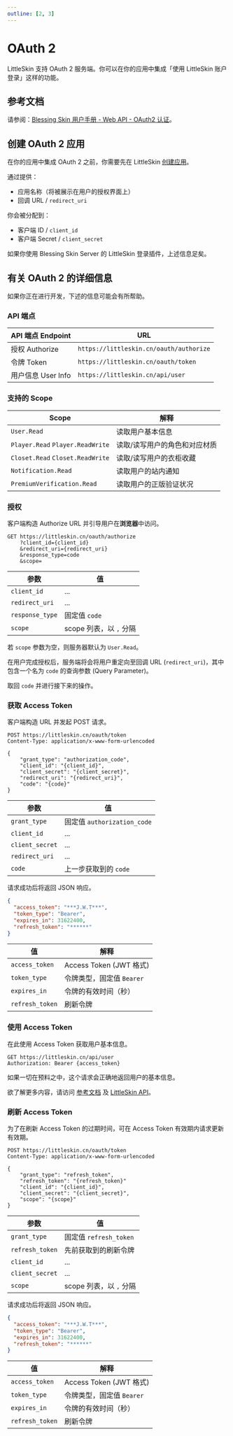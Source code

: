 ```yaml
---
outline: [2, 3]
---
```


# OAuth 2

<!--@include: ./for-experts.template.md-->

LittleSkin 支持 OAuth 2 服务端。你可以在你的应用中集成「使用 LittleSkin 账户登录」这样的功能。

## 参考文档

请参阅：[Blessing Skin 用户手册 - Web API - OAuth2 认证](https://blessing.netlify.app/api/oauth.html)。

## 创建 OAuth 2 应用

在你的应用中集成 OAuth 2 之前，你需要先在 LittleSkin [创建应用](https://littleskin.cn/user/oauth/manage)。

通过提供：

- 应用名称（将被展示在用户的授权界面上）
- 回调 URL / `redirect_uri`

你会被分配到：

- 客户端 ID / `client_id`
- 客户端 Secret / `client_secret`

如果你使用 Blessing Skin Server 的 LittleSkin 登录插件，上述信息足矣。

## 有关 OAuth 2 的详细信息

如果你正在进行开发，下述的信息可能会有所帮助。

### API 端点

| API 端点 Endpoint      | URL                                      |
| ---------------------- | ---------------------------------------- |
| 授权 Authorize         | `https://littleskin.cn/oauth/authorize`  |
| 令牌 Token             | `https://littleskin.cn/oauth/token`      |
| 用户信息 User Info     | `https://littleskin.cn/api/user`         |

### 支持的 Scope

| Scope                            | 解释                          |
| -------------------------------- | ----------------------------- |
| `User.Read`                      | 读取用户基本信息              |
| `Player.Read` `Player.ReadWrite` | 读取/读写用户的角色和对应材质 |
| `Closet.Read` `Closet.ReadWrite` | 读取/读写用户的衣柜收藏       |
| `Notification.Read`              | 读取用户的站内通知            |
| `PremiumVerification.Read`       | 读取用户的正版验证状况        |

### 授权

客户端构造 Authorize URL 并引导用户在**浏览器**中访问。

```http
GET https://littleskin.cn/oauth/authorize
    ?client_id={client_id}
    &redirect_uri={redirect_uri}
    &response_type=code
    &scope=
```

| 参数            | 值                      |
| --------------- | ----------------------- |
| `client_id`     | ...                     |
| `redirect_uri`  | ...                     |
| `response_type` | 固定值 `code`           |
| `scope`         | scope 列表，以 `,` 分隔 |

若 `scope` 参数为空，则服务器默认为 `User.Read`。

在用户完成授权后，服务端将会将用户重定向至回调 URL (`redirect_uri`)，其中包含一个名为 `code` 的查询参数 (Query Parameter)。

取回 `code` 并进行接下来的操作。

### 获取 Access Token

客户端构造 URL 并发起 POST 请求。

```http
POST https://littleskin.cn/oauth/token
Content-Type: application/x-www-form-urlencoded

{
    "grant_type": "authorization_code",
    "client_id": "{client_id}",
    "client_secret": "{client_secret}",
    "redirect_uri": "{redirect_uri}",
    "code": "{code}"
}
```

| 参数            | 值                          |
| --------------- | --------------------------- |
| `grant_type`    | 固定值 `authorization_code` |
| `client_id`     | ...                         |
| `client_secret` | ...                         |
| `redirect_uri`  | ...                         |
| `code`          | 上一步获取到的 `code`       |

请求成功后将返回 JSON 响应。

```json
{
  "access_token": "***J.W.T***",
  "token_type": "Bearer",
  "expires_in": 31622400,
  "refresh_token": "******"
}
```

| 值              | 解释                      |
| --------------- | ------------------------- |
| `access_token`  | Access Token (JWT 格式)   |
| `token_type`    | 令牌类型，固定值 `Bearer` |
| `expires_in`    | 令牌的有效时间（秒）      |
| `refresh_token` | 刷新令牌                  |

### 使用 Access Token

在此使用 Access Token 获取用户基本信息。

```http
GET https://littleskin.cn/api/user
Authorization: Bearer {access_token}
```

如果一切在预料之中，这个请求会正确地返回用户的基本信息。

欲了解更多内容，请访问 [参考文档](#参考文档) 及 [LittleSkin API](./api.md)。

### 刷新 Access Token

为了在刷新 Access Token 的过期时间，可在 Access Token 有效期内请求更新有效期。

```http
POST https://littleskin.cn/oauth/token
Content-Type: application/x-www-form-urlencoded

{
    "grant_type": "refresh_token",
    "refresh_token": "{refresh_token}"
    "client_id": "{client_id}",
    "client_secret": "{client_secret}",
    "scope": "{scope}"
}
```

| 参数            | 值                      |
| --------------- | ----------------------- |
| `grant_type`    | 固定值 `refresh_token`  |
| `refresh_token` | 先前获取到的刷新令牌    |
| `client_id`     | ...                     |
| `client_secret` | ...                     |
| `scope`         | scope 列表，以 `,` 分隔 |

请求成功后将返回 JSON 响应。

```json
{
  "access_token": "***J.W.T***",
  "token_type": "Bearer",
  "expires_in": 31622400,
  "refresh_token": "******"
}
```

| 值              | 解释                      |
| --------------- | ------------------------- |
| `access_token`  | Access Token (JWT 格式)   |
| `token_type`    | 令牌类型，固定值 `Bearer` |
| `expires_in`    | 令牌的有效时间（秒）      |
| `refresh_token` | 刷新令牌                  |
